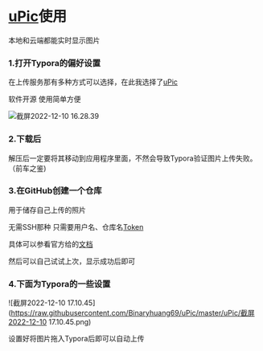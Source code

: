 # [uPic](https://github.com/gee1k/uPic)使用

本地和云端都能实时显示图片

### 1.打开Typora的偏好设置

在上传服务那有多种方式可以选择，在此我选择了[uPic](https://support.typora.io/Upload-Image/#upic-macos-opensource)

软件开源 使用简单方便

![截屏2022-12-10 16.28.39](https://raw.githubusercontent.com/Binaryhuang69/uPic/master/uPic/%25E6%2588%25AA%25E5%25B1%258F2022-12-10%252016.28.39-20221210170428385.png)

### 2.下载后

解压后一定要将其移动到应用程序里面，不然会导致Typora验证图片上传失败。（前车之鉴)

### 3.在GitHub创建一个仓库

用于储存自己上传的照片

无需SSH那种 只需要用户名、仓库名[Token](https://github.com/settings/tokens/new)

具体可以参看官方给的[文档](https://blog.svend.cc/upic/tutorials/github/)

然后可以自己试试上次，显示成功后即可

### 4.下面为Typora的一些设置

![截屏2022-12-10 17.10.45](https://raw.githubusercontent.com/Binaryhuang69/uPic/master/uPic/截屏2022-12-10 17.10.45.png)

设置好将图片拖入Typora后即可以自动上传

